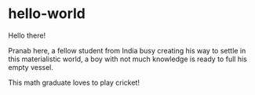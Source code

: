 # hello-world
Hello there!

Pranab here, a fellow student from India busy creating his way to settle in this materialistic world, 
a boy with not much knowledge is ready to full his empty vessel.

This math graduate loves to play cricket!

